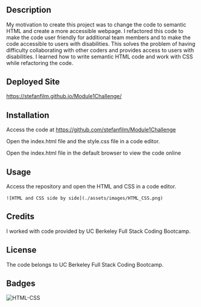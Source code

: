 # <Horizon-Refactoring-Module-1-Challenge>

## Description

My motivation to create this project was to change the code to semantic HTML and create a more accessible webpage. I refactored this code to make the code user friendly for additional team members and to make the code accessible to users with disabilities. This solves the problem of having difficulty collaborating with other coders and provides access to users with disabilities. I learned how to write semantic HTML code and work with CSS while refactoring the code.

## Deployed Site

https://stefanfilm.github.io/Module1Challenge/

## Installation

Access the code at https://github.com/stefanfilm/Module1Challenge 

Open the index.html file and the style.css file in a code editor.

Open the index.html file in the default browser to view the code online

## Usage

Access the repository and open the HTML and CSS in a code editor.

    ![HTML and CSS side by side](./assets/images/HTML_CSS.png)

## Credits

I worked with code provided by UC Berkeley Full Stack Coding Bootcamp.

## License

The code belongs to UC Berkeley Full Stack Coding Bootcamp.

## Badges
![HTML-CSS](https://img.shields.io/badge/HTML-CSS-green)